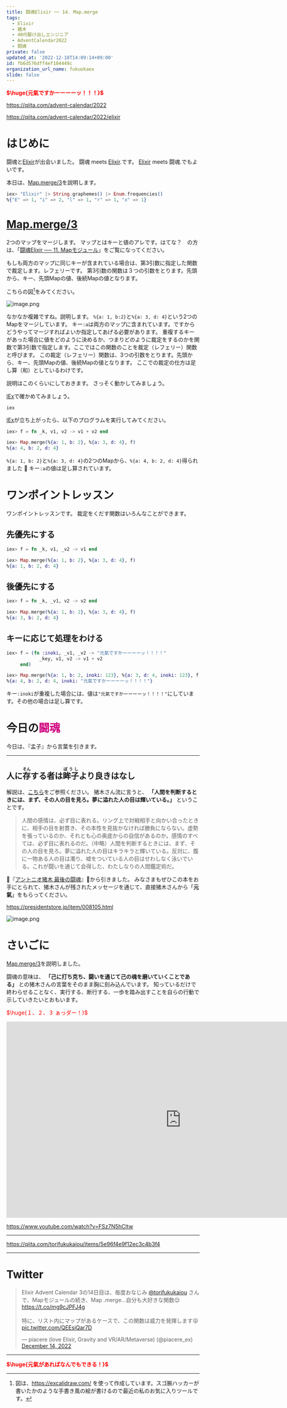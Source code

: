 ```yaml
---
title: 闘魂Elixir ── 14. Map.merge
tags:
  - Elixir
  - 猪木
  - 40代駆け出しエンジニア
  - AdventCalendar2022
  - 闘魂
private: false
updated_at: '2022-12-18T14:09:14+09:00'
id: fb6d576dff4ef104449c
organization_url_name: fukuokaex
slide: false
---
```

<b><font color="red">$\huge{元氣ですかーーーーッ！！！}$</font></b>

https://qiita.com/advent-calendar/2022

https://qiita.com/advent-calendar/2022/elixir

# はじめに

闘魂と[Elixir](https://elixir-lang.org/)が出会いました。
闘魂 meets [Elixir](https://elixir-lang.org/).です。
[Elixir](https://elixir-lang.org/) meets 闘魂.でもよいです。

本日は、[Map.merge/3](https://hexdocs.pm/elixir/Map.html#merge/3)を説明します。

```elixir
iex> "Elixir" |> String.graphemes() |> Enum.frequencies()
%{"E" => 1, "i" => 2, "l" => 1, "r" => 1, "x" => 1}
```

# [Map.merge/3](https://hexdocs.pm/elixir/Map.html#merge/3)

2つのマップをマージします。
マップとはキーと値のアレです。はてな？　の方は、「[闘魂Elixir ── 11. Mapモジュール](https://qiita.com/torifukukaiou/items/2421ccca8784e192ebac)」をご覧になってください。

もしも両方のマップに同じキーが含まれている場合は、第3引数に指定した関数で裁定します。レフェリーです。
第3引数の関数は３つの引数をとります。先頭から、キー、先頭Mapの値、後続Mapの値となります。


こちらの図[^1]をみてください。

![image.png](https://qiita-image-store.s3.ap-northeast-1.amazonaws.com/0/131808/3e313a6e-2544-50bb-6827-864fa66b4720.png)



なかなか複雑ですね。説明します。
`%{a: 1, b:2}`と`%{a: 3, d: 4}`という2つのMapをマージしています。
キー`:a`は両方のマップに含まれています。ですからどうやってマージすればよいか指定してあげる必要があります。
重複するキーがあった場合に値をどのように決めるか、つまりどのように裁定をするのかを関数で第3引数で指定します。ここではこの関数のことを裁定（レフェリー）関数と呼びます。
この裁定（レフェリー）関数は、3つの引数をとります。先頭から、キー、先頭Mapの値、後続Mapの値となります。
ここでの裁定の仕方は足し算（和）としているわけです。

説明はこのくらいにしておきます。
さっそく動かしてみましょう。



[^1]: 図は、https://excalidraw.com/ を使って作成しています。スゴ腕ハッカーが書いたかのような手書き風の絵が書けるので最近の私のお気に入りツールです。



[IEx](https://hexdocs.pm/iex/IEx.html)で確かめてみましょう。

```:CMD
iex
```

[IEx](https://hexdocs.pm/iex/IEx.html)が立ち上がったら、以下のプログラムを実行してみてください。

```elixir
iex> f = fn _k, v1, v2 -> v1 + v2 end

iex> Map.merge(%{a: 1, b: 2}, %{a: 3, d: 4}, f)
%{a: 4, b: 2, d: 4}
```

`%{a: 1, b: 2}`と`%{a: 3, d: 4}`の2つのMapから、`%{a: 4, b: 2, d: 4}`得られました :tada: 
キー`:a`の値は足し算されています。


# ワンポイントレッスン

ワンポイントレッスンです。
裁定をくだす関数はいろんなことができます。

## 先優先にする

```elixir
iex> f = fn _k, v1, _v2 -> v1 end

iex> Map.merge(%{a: 1, b: 2}, %{a: 3, d: 4}, f)
%{a: 1, b: 2, d: 4}
```

## 後優先にする

```elixir
iex> f = fn _k, _v1, v2 -> v2 end

iex> Map.merge(%{a: 1, b: 2}, %{a: 3, d: 4}, f)
%{a: 3, b: 2, d: 4}
```

## キーに応じて処理をわける

```elixir
iex> f = (fn :inoki, _v1, _v2 -> "元氣ですかーーーーッ！！！！"
            _key, v1, v2 -> v1 + v2
     end)

iex> Map.merge(%{a: 1, b: 2, inoki: 123}, %{a: 3, d: 4, inoki: 123}, f)
%{a: 4, b: 2, d: 4, inoki: "元氣ですかーーーーッ！！！！"}
```

キー`:inoki`が重複した場合には、値は`"元氣ですかーーーーッ！！！！"`にしています。その他の場合は足し算です。







# 今日の<font color="#d00080">闘魂</font>

今日は、『孟子』から言葉を引きます。

---
人に<ruby>存<rt>そん</rt></ruby>する者は<ruby>眸子<rt>ぼうし</rt></ruby>より良きはなし
---

解説は、[こちら](https://ats5396.xsrv.jp/4943/)をご参照ください。
猪木さん流に言うと、 **「人間を判断するときには、まず、その人の目を見ろ。夢に溢れた人の目は輝いている。」** ということです。



> 人間の感情は、必ず目に表れる。リング上で対戦相手と向かい合ったときに、相手の目を射貫き、その本性を見抜かなければ勝負にならない。虚勢を張っているのか、それとも心の奥底からの自信があるのか。感情のすべては、必ず目に表れるのだ。（中略）人間を判断するときには、まず、その人の目を見ろ。夢に溢れた人の目はキラキラと輝いている。反対に、腹に一物ある人の目は濁り、嘘をついている人の目はせわしなく泳いでいる。これが闘いを通じて会得した、わたしなりの人間鑑定術だ。

:book:『[アントニオ猪木 最後の闘魂](https://www.amazon.co.jp/dp/4833481057)』:book:から引きました。
みなさまもぜひこの本をお手にとられて、猪木さんが残されたメッセージを通じて、直接猪木さんから「**元氣**」をもらってください。

https://presidentstore.jp/item/008105.html

![image.png](https://qiita-image-store.s3.ap-northeast-1.amazonaws.com/0/131808/be8933f5-e3e2-d5f4-1561-f65f75abdf38.png)




# さいごに

[Map.merge/3](https://hexdocs.pm/elixir/Map.html#merge/3)を説明しました。

闘魂の意味は、 **「己に打ち克ち、闘いを通じて己の魂を磨いていくことである」** との猪木さんの言葉をそのまま胸に刻み込んでいます。
知っているだけで終わらせることなく、実行する、断行する、一歩を踏み出すことを自らの行動で示していきたいとおもいます。

<font color="red">$\huge{１、２、３ ぁっダー！}$</font>


<iframe width="910" height="512" src="https://www.youtube.com/embed/AWxwmqzbOaw" title="燃える闘魂 アントニオ猪木  追悼VTR" frameborder="0" allow="accelerometer; autoplay; clipboard-write; encrypted-media; gyroscope; picture-in-picture" allowfullscreen></iframe>

https://www.youtube.com/watch?v=FSz7N5hCltw

---

https://qiita.com/torifukukaiou/items/5e96f4e9f12ec3c4b3f4

---

# Twitter

<blockquote class="twitter-tweet"><p lang="ja" dir="ltr">Elixir Advent Calendar 3の14日目は、毎度おなじみ <a href="https://twitter.com/torifukukaiou?ref_src=twsrc%5Etfw">@torifukukaiou</a> さんで、Mapモジュールの続き、Map .merge…自分も大好きな関数😌<a href="https://t.co/mg9cJPFJ4g">https://t.co/mg9cJPFJ4g</a><br><br>特に、リスト内にマップがあるケースで、この関数は威力を発揮します😝 <a href="https://t.co/QEEsiQar7D">pic.twitter.com/QEEsiQar7D</a></p>&mdash; piacere (love Elixir, Gravity and VR/AR/Metaverse) (@piacere_ex) <a href="https://twitter.com/piacere_ex/status/1602925229869002752?ref_src=twsrc%5Etfw">December 14, 2022</a></blockquote> <script async src="https://platform.twitter.com/widgets.js" charset="utf-8"></script>

---

<b><font color="red">$\huge{元氣があればなんでもできる！}$</font></b>
